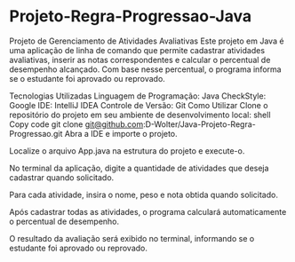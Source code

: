 # Projeto-Regra-Progressao-Java

Projeto de Gerenciamento de Atividades Avaliativas
Este projeto em Java é uma aplicação de linha de comando que permite cadastrar atividades avaliativas, inserir as notas correspondentes e calcular o percentual de desempenho alcançado. Com base nesse percentual, o programa informa se o estudante foi aprovado ou reprovado.

Tecnologias Utilizadas
Linguagem de Programação: Java
CheckStyle: Google
IDE:  IntelliJ IDEA
Controle de Versão: Git
Como Utilizar
Clone o repositório do projeto em seu ambiente de desenvolvimento local:
shell
Copy code
git clone git@github.com:D-Wolter/Java-Projeto-Regra-Progressao.git
Abra a IDE e importe o projeto.

Localize o arquivo App.java na estrutura do projeto e execute-o.

No terminal da aplicação, digite a quantidade de atividades que deseja cadastrar quando solicitado.

Para cada atividade, insira o nome, peso e nota obtida quando solicitado.

Após cadastrar todas as atividades, o programa calculará automaticamente o percentual de desempenho.

O resultado da avaliação será exibido no terminal, informando se o estudante foi aprovado ou reprovado.
